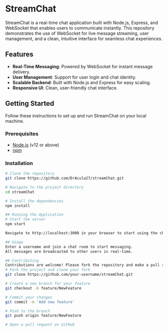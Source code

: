 # StreamChat

StreamChat is a real-time chat application built with Node.js, Express, and WebSocket that enables users to communicate instantly. This repository demonstrates the use of WebSocket for live message streaming, user management, and a clean, intuitive interface for seamless chat experiences.

## Features

- **Real-Time Messaging**: Powered by WebSocket for instant message delivery.
- **User Management**: Support for user login and chat identity.
- **Scalable Backend**: Built with Node.js and Express for easy scaling.
- **Responsive UI**: Clean, user-friendly chat interface.

## Getting Started

Follow these instructions to set up and run StreamChat on your local machine.

### Prerequisites

- [Node.js](https://nodejs.org/) (v12 or above)
- [npm](https://www.npmjs.com/)

### Installation

```bash
# Clone the repository
git clone https://github.com/DrAcula27/streamChat.git

# Navigate to the project directory
cd streamChat

# Install the dependencies
npm install

## Running the Application
# Start the server
npm start

Navigate to http://localhost:3000 in your browser to start using the chat application.

## Usage
Enter a username and join a chat room to start messaging.
All messages are broadcasted to other users in real-time.

## Contributing
Contributions are welcome! Please fork the repository and make a pull request with your feature or bug fix.
# Fork the project and clone your fork
git clone https://github.com/your-username/streamChat.git

# Create a new branch for your feature
git checkout -b feature/NewFeature

# Commit your changes
git commit -m 'Add new feature'

# Push to the branch
git push origin feature/NewFeature

# Open a pull request on GitHub


